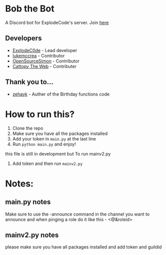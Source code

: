 # Bob the Bot
A Discord bot for ExplodeCode's server. Join [here](https://discord.gg/jWS24SryVx)

## Developers

- [ExplodeC0de](https://github.com/ExplodeC0de) - Lead developer
- [lukemccrea](https://github.com/lukemccrea) - Contributor
- [OpenSourceSimon](https://github.com/OpenSourceSimon) - Contributor
- [Cattopy The Web](https://github.com/MesVisiDraugai) - Contributer

## Thank you to...
- [zehayk](https://github.com/zehayk) - Auther of the Birthday functions code



# How to run this?
1. Clone the repo
2. Make sure you have all the packages installed
3. Add your token in `main.py` at the last line
4. Run `python main.py` and enjoy!

this file is still in development but To run mainv2.py 
1. Add token and then run `mainv2.py`

# Notes:


## main.py notes

Make sure to use the -announce command in the channel you want to announce and when pinging a role do it like this - <@&roleid>

## mainv2.py notes

please make sure you have all packages installed and add token and guildid


